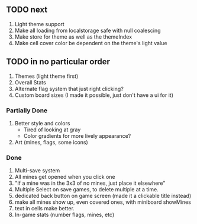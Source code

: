 ## TODO next

<!-- 1. make assets preloaded ( don't know if it does anything) -->

1. Light theme support
2. Make all loading from localstorage safe with null coalescing
3. Make store for theme as well as the themeIndex
4. Make cell cover color be dependent on the theme's light value

## TODO in no particular order

1. Themes (light theme first)
2. Overall Stats
3. Alternate flag system that just right clicking?
4. Custom board sizes (I made it possible, just don't have a ui for it)

### Partially Done

1. Better style and colors
    - Tired of looking at gray
    - Color gradients for more lively appearance?
2. Art (mines, flags, some icons)

### Done

1. Multi-save system
2. All mines get opened when you click one
3. "If a mine was in the 3x3 of no mines, just place it elsewhere"
4. Multiple Select on save games, to delete multiple at a time.
5. dedicated back button on game screen (made it a clickable title instead)
6. make all mines show up, even covered ones, with miniboard showMines
7. text in cells make better.
8. In-game stats (number flags, mines, etc)
